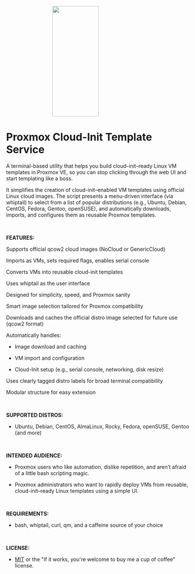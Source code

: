 <img src="https://thelittleflea.com/wp-content/uploads/2025/06/Proxmox-Penguin-Trans-BG.webp" height=300 style="display: block;margin: auto;width: 50%;">
<h1>Proxmox Cloud-Init Template Service</h1>

A terminal-based utility that helps you build cloud-init–ready Linux VM templates in Proxmox VE, so you can stop clicking through the web UI and start templating like a boss.

It simplifies the creation of cloud-init–enabled VM templates using official Linux cloud images. The script presents a menu-driven interface (via whiptail) to select from a list of popular distributions (e.g., Ubuntu, Debian, CentOS, Fedora, Gentoo, openSUSE), and automatically downloads, imports, and configures them as reusable Proxmox templates.
<p>&nbsp;</p>
<b>FEATURES:</b>

Supports official qcow2 cloud images (NoCloud or GenericCloud)

Imports as VMs, sets required flags, enables serial console

Converts VMs into reusable cloud-init templates

Uses whiptail as the user interface

Designed for simplicity, speed, and Proxmox sanity

Smart image selection tailored for Proxmox compatibility

Downloads and caches the official distro image selected for future use (qcow2 format)

Automatically handles:

- Image download and caching

- VM import and configuration

- Cloud-Init setup (e.g., serial console, networking, disk resize)

Uses clearly tagged distro labels for broad terminal compatibility

Modular structure for easy extension
<p>&nbsp;</p>

<b>SUPPORTED DISTROS:</b>
  - Ubuntu, Debian, CentOS, AlmaLinux, Rocky, Fedora, openSUSE, Gentoo (and more)
<p>&nbsp;</p>

<b>INTENDED AUDIENCE:</b>
  - Proxmox users who like automation, dislike repetition, and aren’t afraid of a little bash scripting magic.

  - Proxmox administrators who want to rapidly deploy VMs from reusable, cloud-init–ready Linux templates using a simple UI.
<p>&nbsp;</p>

<b>REQUIREMENTS:</b>
  - bash, whiptail, curl, qm, and a caffeine source of your choice
<p>&nbsp;</p>

<b>LICENSE:</b>
  - <a href="https://raw.githubusercontent.com/lcp2000/Proxmox/refs/heads/Licensing/MIT%20LICENSE">MIT</a> or the "If it works, you're welcome to buy me a cup of coffee" license.
